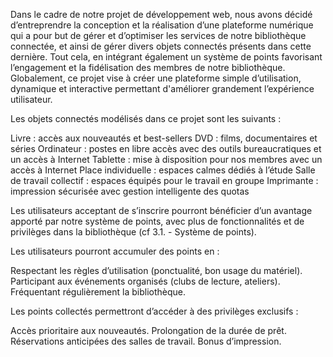 
Dans le cadre de notre projet de développement web, nous avons décidé d’entreprendre la conception et la réalisation d’une plateforme numérique qui a pour but de gérer et d’optimiser les services de notre bibliothèque connectée, et ainsi de gérer divers objets connectés présents dans cette dernière. Tout cela, en intégrant également un système de points favorisant l’engagement et la fidélisation des membres de notre bibliothèque. Globalement, ce projet vise à créer une plateforme simple d’utilisation, dynamique et interactive permettant d'améliorer grandement l’expérience utilisateur.


Les objets connectés modélisés dans ce projet sont les suivants : 

Livre : accès aux nouveautés et best-sellers
DVD : films, documentaires et séries
Ordinateur : postes en libre accès avec des outils bureaucratiques et un accès à Internet
Tablette : mise à disposition pour nos membres avec un accès à Internet
Place individuelle : espaces calmes dédiés à l’étude
Salle de travail collectif : espaces équipés pour le travail en groupe
Imprimante : impression sécurisée avec gestion intelligente des quotas


Les utilisateurs acceptant de s’inscrire pourront bénéficier d’un avantage apporté par notre système de points, avec plus de fonctionnalités et de privilèges dans la bibliothèque 
(cf 3.1. - Système de points).


Les utilisateurs pourront accumuler des points en : 

Respectant les règles d’utilisation (ponctualité, bon usage du matériel).
Participant aux événements organisés (clubs de lecture, ateliers).
Fréquentant régulièrement la bibliothèque.


Les points collectés permettront d’accéder à des privilèges exclusifs :

Accès prioritaire aux nouveautés.
Prolongation de la durée de prêt.
Réservations anticipées des salles de travail.
Bonus d’impression.
